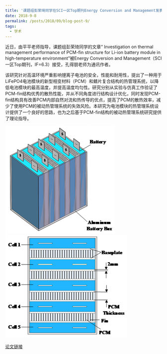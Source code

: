 ```yaml
---
title: '课题组彭荣琦同学在SCI一区Top期刊Energy Conversion and Management发表文章'
date: 2018-9-8
permalink: /posts/2018/09/blog-post-9/
tags:
  - 学术
---
```


  近日，由平平老师指导，课题组彭荣琦同学的文章“ Investigation on thermal management performance of PCM-fin structure for Li-ion battery module in high-temperature environment”被Energy Conversion and Management（SCI一区Top期刊，IF=6.3）接受，孔得朋老师为通讯作者。

  该研究针对高温环境严重影响锂离子电池的安全，性能和耐用性，提出了一种用于LiFePO4电池模块的新型相变材料（PCM）和鳍片复合结构的热管理系统，以降低电池模块的最高温度，并提高温度均匀性。研究分别从实验与仿真工作验证了PCM-fin结构优秀的散热性能，并从不同角度进行结构设计优化，同时发现PCM-fin结构具有改善PCM内部自然对流和热传导的优点，提高了PCM的散热效率，减少了使用PCM的被动热管理系统的失效风险。本研究为电池模块的热管理系统设计提供了一个良好的思路，也为之后基于PCM-fin结构的被动热管理系统研究提供了理论指导。 


![](/images/1.png)
![](/images/2.png)

[论文链接](https://www.sciencedirect.com/science/article/pii/S0196890418310203) 

